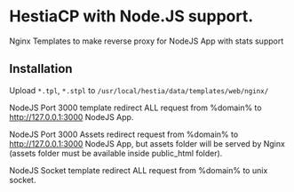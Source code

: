 # HestiaCP with Node.JS support.

Nginx Templates to make reverse proxy for NodeJS App with stats support

## Installation

Upload `*.tpl`, `*.stpl` to `/usr/local/hestia/data/templates/web/nginx/`

NodeJS Port 3000 template redirect ALL request from %domain% to http://127.0.0.1:3000 NodeJS App.

NodeJS Port 3000 Assets redirect request from %domain% to http://127.0.0.1:3000 NodeJS App, but assets folder will be served by Nginx (assets folder must be available inside public_html folder).

NodeJS Socket template redirect ALL request from %domain% to unix socket.